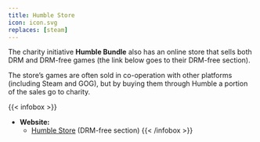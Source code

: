 ```yaml
---
title: Humble Store
icon: icon.svg
replaces: [steam]
---
```


The charity initiative **Humble Bundle** also has an online store that sells both DRM and DRM-free games (the link below goes to their DRM-free section).

The store’s games are often sold in co-operation with other platforms (including Steam and GOG), but by buying them through Humble a portion of the sales go to charity.

{{< infobox >}}
- **Website:** 
    - [Humble Store](https://www.humblebundle.com/store/search?sort=bestselling&drm=download) (DRM-free section)
{{< /infobox >}}